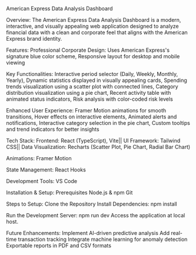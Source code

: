 American Express Data Analysis Dashboard

Overview:
The American Express Data Analysis Dashboard is a modern, interactive, and visually appealing web application designed to analyze financial data with a clean and corporate feel that aligns with the American Express brand identity.

Features:
Professional Corporate Design:
Uses American Express's signature blue color scheme,
Responsive layout for desktop and mobile viewing

Key Functionalities:
Interactive period selector (Daily, Weekly, Monthly, Yearly),
Dynamic statistics displayed in visually appealing cards,
Spending trends visualization using a scatter plot with connected lines,
Category distribution visualization using a pie chart,
Recent activity table with animated status indicators,
Risk analysis with color-coded risk levels

Enhanced User Experience:
Framer Motion animations for smooth transitions,
Hover effects on interactive elements,
Animated alerts and notifications,
Interactive category selection in the pie chart,
Custom tooltips and trend indicators for better insights

Tech Stack:
Frontend: React (TypeScript), Vite||
UI Framework: Tailwind CSS||
Data Visualization: Recharts (Scatter Plot, Pie Chart, Radial Bar Chart)

Animations: Framer Motion

State Management: React Hooks

Development Tools: VS Code

Installation & Setup:
Prerequisites
Node.js & npm
Git

Steps to Setup:
Clone the Repository
Install Dependencies:
npm install

Run the Development Server:
npm run dev
Access the application at local host.

Future Enhancements:
Implement AI-driven predictive analysis
Add real-time transaction tracking
Integrate machine learning for anomaly detection
Exportable reports in PDF and CSV formats
